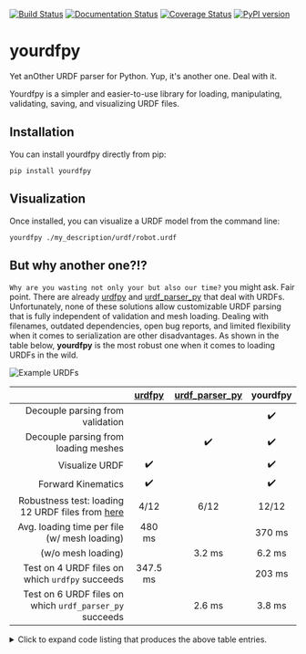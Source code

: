 [![Build Status](https://app.travis-ci.com/clemense/yourdfpy.svg?branch=main)](https://app.travis-ci.com/clemense/yourdfpy)
[![Documentation Status](https://readthedocs.org/projects/yourdfpy/badge/?version=latest)](https://yourdfpy.readthedocs.io/en/latest/?badge=latest)
[![Coverage Status](https://coveralls.io/repos/github/clemense/yourdfpy/badge.svg?branch=main)](https://coveralls.io/github/clemense/yourdfpy?branch=main)
[![PyPI version](https://badge.fury.io/py/yourdfpy.svg)](https://badge.fury.io/py/yourdfpy)

# yourdfpy

Yet anOther URDF parser for Python. Yup, it's another one. Deal with it.

Yourdfpy is a simpler and easier-to-use library for loading, manipulating, validating, saving, and visualizing URDF files.

## Installation

You can install yourdfpy directly from pip:
```
pip install yourdfpy
```

## Visualization

Once installed, you can visualize a URDF model from the command line:
```
yourdfpy ./my_description/urdf/robot.urdf
```

## But why another one?!?
`Why are you wasting not only your but also our time?` you might ask. Fair point. There are already [urdfpy](https://github.com/mmatl/urdfpy) and [urdf_parser_py](https://github.com/ros/urdf_parser_py) that deal with URDFs. Unfortunately, none of these solutions allow customizable URDF parsing that is fully independent of validation and mesh loading. Dealing with filenames, outdated dependencies, open bug reports, and limited flexibility when it comes to serialization are other disadvantages. As shown in the table below, **yourdfpy** is the most robust one when it comes to loading URDFs in the wild.

![Example URDFs](https://github.com/clemense/yourdfpy/blob/main/docs/_static/urdf_examples.jpg?raw=true)

|                                                                                                | [urdfpy](https://github.com/mmatl/urdfpy) | [urdf_parser_py](https://github.com/ros/urdf_parser_py) |    **yourdfpy**    |
| ---------------------------------------------------------------------------------------------: | :---------------------------------------: | :-----------------------------------------------------: | :----------------: |
|                                                               Decouple parsing from validation |                                           |                                                         | :heavy_check_mark: |
|                                                           Decouple parsing from loading meshes |                                           |                   :heavy_check_mark:                    | :heavy_check_mark: |
|                                                                                 Visualize URDF |            :heavy_check_mark:             |                                                         | :heavy_check_mark: |
|                                                                             Forward Kinematics |            :heavy_check_mark:             |                                                         | :heavy_check_mark: |
| Robustness test: loading 12 URDF files from [here](https://github.com/ankurhanda/robot-assets) |                   4/12                    |                          6/12                           |       12/12        |
|                                                   Avg. loading time per file (w/ mesh loading) |                  480 ms                   |                                                         |       370 ms       |
|                                                                             (w/o mesh loading) |                                           |                         3.2 ms                          |       6.2 ms       |
|                                                Test on 4 URDF files on which `urdfpy` succeeds |                 347.5 ms                  |                                                         |       203 ms       |
|                                        Test on 6 URDF files on which `urdf_parser_py` succeeds |                                           |                         2.6 ms                          |       3.8 ms       |

<details>
<summary>Click to expand code listing that produces the above table entries.</summary>

```python
robot_assets = ['robot-assets/urdfs/robots/barret_hand/bhand_model.URDF', 'robot-assets/urdfs/robots/robotiq_gripper/robotiq_arg85_description.URDF', 'robot-assets/urdfs/robots/anymal/anymal.urdf', 'robot-assets/urdfs/robots/franka_panda/panda.urdf', 'robot-assets/urdfs/robots/ginger_robot/gingerurdf.urdf', 'robot-assets/urdfs/robots/halodi/eve_r3.urdf', 'robot-assets/urdfs/robots/kinova/kinova.urdf', 'robot-assets/urdfs/robots/kuka_iiwa/model.urdf', 'robot-assets/urdfs/robots/pr2/pr2.urdf', 'robot-assets/urdfs/robots/ur10/ur10_robot.urdf', 'robot-assets/urdfs/robots/ur5/ur5_gripper.urdf', 'robot-assets/urdfs/robots/yumi/yumi.urdf']

import urdfpy
import urdf_parser_py
import yourdfpy

from functools import partial

def load_urdfs(fnames, load_fn):
    results = {fname: None for fname in fnames}
    for fname in fnames:
        try:
            x = load_fn(fname)
            results[fname] = x
        except:
            pass
    print(sum([1 for x, y in results.items() if y is not None]), "/", len(fnames))
    return results

# parsing success rate
load_urdfs(robot_assets, urdfpy.URDF.load)
load_urdfs(robot_assets, urdf_parser_py.urdf.URDF.load)
load_urdfs(robot_assets, yourdfpy.URDF.load)

# parsing times
%timeit load_urdfs(robot_assets, urdfpy.URDF.load)
%timeit load_urdfs(robot_assets, urdf_parser_py.urdf.URDF.load)
%timeit load_urdfs(robot_assets, yourdfpy.URDF.load)
%timeit load_urdfs(robot_assets, partial(yourdfpy.URDF.load, load_meshes=False, build_scene_graph=False))

# fairer comparison with yourdfpy
urdfpy_fnames = [x for x, y in load_urdfs(robot_assets, urdfpy.URDF.load).items() if y is not None]
%timeit load_urdfs(urdfpy_fnames, yourdfpy.URDF.load)

# fairer comparison with urdf_parser_py
urdfparser_fnames = [x for x, y in load_urdfs(robot_assets, urdf_parser_py.urdf.URDF.from_xml_file).items() if y is not None]
%timeit load_urdfs(urdfparser_fnames, functools.partial(yourdfpy.URDF.load, load_meshes=False, build_scene_graph=False))
```

</details>

<!--
# Visualization


cam_rot = s.camera_transform
robot_assets = glob.glob('/data/robot-assets/urdfs/robots/**/*.urdf')
for i, fname in enumerate(robot_assets):
  try:
    s = yourdfpy.URDF.load(fname).scene
    cam_T = s.camera.look_at(points=s.convex_hull.vertices, rotation=cam_rot) # distance=2.6
    s.camera_transform = cam_T
    png = s.save_image()
    with open(f"/tmp/test{i:02}.png", 'wb') as f:
        f.write(png)
  except Exception as e:
        print(e)

~/crop_image_horizontal.sh /tmp/test*png
montage /tmp/test*png -geometry +50+0 -tile x1 /tmp/montage_geom.jpg
-->

<!--
How to deploy

git tag -l
rm dist/*
rm -rf build/

# https://pyscaffold.org/en/latest/faq.html#version-faq
git gui # commit something?
git tag v<semver>
git push origin main
git push origin <tag_name>

# This should not be needed, since travis-ci does the pypi deployment
python setup.py bdist_wheel
twine upload -r testpypi dist/*

python -m pip install --index-url https://test.pypi.org/simple/ --extra-index-url https://pypi.org/simple yourdfpy==v<semver>

twine upload dist/*
-->
